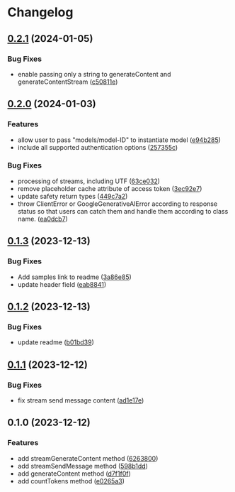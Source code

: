 # Changelog

## [0.2.1](https://github.com/googleapis/nodejs-vertexai/compare/v0.2.0...v0.2.1) (2024-01-05)


### Bug Fixes

* enable passing only a string to generateContent and generateContentStream ([c50811e](https://github.com/googleapis/nodejs-vertexai/commit/c50811e5443848edb8f9ce5d88ae4c6c8b59b65b))


## [0.2.0](https://github.com/googleapis/nodejs-vertexai/compare/v0.1.3...v0.2.0) (2024-01-03)


### Features

* allow user to pass "models/model-ID" to instantiate model ([e94b285](https://github.com/googleapis/nodejs-vertexai/commit/e94b285dac6aaf0c77c6b9c6220b29b8d4aced52))
* include all supported authentication options ([257355c](https://github.com/googleapis/nodejs-vertexai/commit/257355ca09ee298623198404a4f889f5cf7788ee))


### Bug Fixes

* processing of streams, including UTF ([63ce032](https://github.com/googleapis/nodejs-vertexai/commit/63ce032461a32e9e5fdf04d8ce2d4d8628d691b1))
* remove placeholder cache attribute of access token ([3ec92e7](https://github.com/googleapis/nodejs-vertexai/commit/3ec92e71a9f7ef4a55bf64037f363ec6be6a729d))
* update safety return types ([449c7a2](https://github.com/googleapis/nodejs-vertexai/commit/449c7a2af2272add956eb44d8e617878468af344))
* throw ClientError or GoogleGenerativeAIError according to response status so that users can catch them and handle them according to class name. ([ea0dcb7](https://github.com/googleapis/nodejs-vertexai/commit/ea0dcb717be8d22d98916252ccee352e9af4a09f))

## [0.1.3](https://github.com/googleapis/nodejs-vertexai/compare/v0.1.2...v0.1.3) (2023-12-13)


### Bug Fixes

* Add samples link to readme ([3a86e85](https://github.com/googleapis/nodejs-vertexai/commit/3a86e85de034479818813e563cef6badd68074ab))
* update header field ([eab8841](https://github.com/googleapis/nodejs-vertexai/commit/eab8841f42679e976d4b1eca8dc083330380daff))

## [0.1.2](https://github.com/googleapis/nodejs-vertexai/compare/v0.1.1...v0.1.2) (2023-12-13)


### Bug Fixes

* update readme ([b01bd39](https://github.com/googleapis/nodejs-vertexai/commit/b01bd391a34f7b7b65d8e267ca169f52f5a48217))

## [0.1.1](https://github.com/googleapis/nodejs-vertexai/compare/v0.1.0...v0.1.1) (2023-12-12)


### Bug Fixes

* fix stream send message content ([ad1e17e](https://github.com/googleapis/nodejs-vertexai/commit/ad1e17e81c72ce55d395bcae36326d48d595d175))

## 0.1.0 (2023-12-12)


### Features

* add streamGenerateContent method ([6263800](https://github.com/googleapis/nodejs-vertexai/commit/626380039d7bb2fb9af9219f70ad549950b5f490))
* add streamSendMessage method ([598b1dd](https://github.com/googleapis/nodejs-vertexai/commit/598b1dd7ca8d84c9b32e633a65634abea232f7de))
* add generateContent method ([d7f1f0f](https://github.com/googleapis/nodejs-vertexai/commit/d7f1f0f66b7bf22c2cb59a8ef698b426cf7e3b8b))
* add countTokens method ([e0265a3](https://github.com/googleapis/nodejs-vertexai/commit/e0265a36d73b460c66062a0b520b5556d0aa894b))
